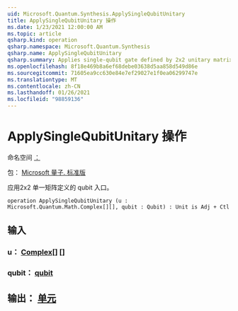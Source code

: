 ```yaml
---
uid: Microsoft.Quantum.Synthesis.ApplySingleQubitUnitary
title: ApplySingleQubitUnitary 操作
ms.date: 1/23/2021 12:00:00 AM
ms.topic: article
qsharp.kind: operation
qsharp.namespace: Microsoft.Quantum.Synthesis
qsharp.name: ApplySingleQubitUnitary
qsharp.summary: Applies single-qubit gate defined by 2x2 unitary matrix.
ms.openlocfilehash: 8f18e469b8a6ef68debe03638d5aa858d549d86e
ms.sourcegitcommit: 71605ea9cc630e84e7ef29027e1f0ea06299747e
ms.translationtype: MT
ms.contentlocale: zh-CN
ms.lasthandoff: 01/26/2021
ms.locfileid: "98859136"
---
```

# <a name="applysinglequbitunitary-operation"></a>ApplySingleQubitUnitary 操作

命名空间 [：](xref:Microsoft.Quantum.Synthesis)

包： [Microsoft 量子. 标准版](https://nuget.org/packages/Microsoft.Quantum.Standard)


应用2x2 单一矩阵定义的 qubit 入口。

```qsharp
operation ApplySingleQubitUnitary (u : Microsoft.Quantum.Math.Complex[][], qubit : Qubit) : Unit is Adj + Ctl
```


## <a name="input"></a>输入

### <a name="u--complex"></a>u： [Complex](xref:Microsoft.Quantum.Math.Complex)[] []




### <a name="qubit--qubit"></a>qubit： [qubit](xref:microsoft.quantum.lang-ref.qubit)





## <a name="output--unit"></a>输出： [单元](xref:microsoft.quantum.lang-ref.unit)

